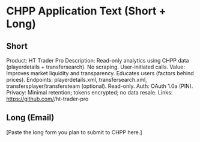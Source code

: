 # CHPP Application Text (Short + Long)

## Short
Product: HT Trader Pro
Description: Read-only analytics using CHPP data (playerdetails + transfersearch). No scraping. User-initiated calls.
Value: Improves market liquidity and transparency. Educates users (factors behind prices).
Endpoints: playerdetails.xml, transfersearch.xml, transfersplayer/transfersteam (optional). Read-only.
Auth: OAuth 1.0a (PIN).
Privacy: Minimal retention; tokens encrypted; no data resale.
Links: https://github.com/<org>/ht-trader-pro

## Long (Email)
[Paste the long form you plan to submit to CHPP here.]
